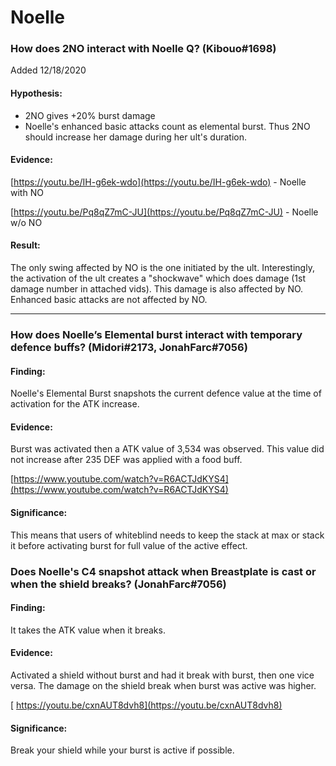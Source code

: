 # Noelle

### How does 2NO interact with Noelle Q? \(Kibouo\#1698\)

Added 12/18/2020

#### Hypothesis:

* 2NO gives +20% burst damage
* Noelle's enhanced basic attacks count as elemental burst. Thus 2NO should increase her damage during her ult's duration.

#### Evidence:

[https://youtu.be/IH-g6ek-wdo](https://youtu.be/IH-g6ek-wdo) - Noelle with NO

[https://youtu.be/Pq8qZ7mC-JU](https://youtu.be/Pq8qZ7mC-JU) - Noelle w/o NO  


#### Result:

The only swing affected by NO is the one initiated by the ult. Interestingly, the activation of the ult creates a "shockwave" which does damage \(1st damage number in attached vids\). This damage is also affected by NO. Enhanced basic attacks are not affected by NO.  
****  
  


### How does Noelle’s Elemental burst interact with temporary defence buffs? \(Midori\#2173, JonahFarc\#7056\)

#### Finding: 

Noelle's Elemental Burst snapshots the current defence value at the time of activation for the ATK increase. 

#### Evidence: 

Burst was activated then a ATK value of 3,534 was observed. This value did not increase after 235 DEF was applied with a food buff.[ ](https://www.youtube.com/watch?v=R6ACTJdKYS4)

[https://www.youtube.com/watch?v=R6ACTJdKYS4](https://www.youtube.com/watch?v=R6ACTJdKYS4) 

#### Significance:

This means that users of whiteblind needs to keep the stack at max or stack it before activating burst for full value of the active effect.

### Does Noelle's C4 snapshot attack when Breastplate is cast or when the shield breaks? \(JonahFarc\#7056\)

#### Finding: 

It takes the ATK value when it breaks. 

#### Evidence: 

Activated a shield without burst and had it break with burst, then one vice versa. The damage on the shield break when burst was active was higher.

[ https://youtu.be/cxnAUT8dvh8](https://youtu.be/cxnAUT8dvh8) 

#### Significance: 

Break your shield while your burst is active if possible.

